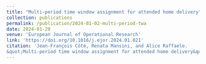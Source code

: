```yaml
---
title: "Multi-period time window assignment for attended home delivery"
collection: publications
permalink: /publication/2024-01-02-multi-period-twa
date: 2024-01-20
venue: 'European Journal of Operational Research'
link: 'https://doi.org/10.1016/j.ejor.2024.01.021'
citation: 'Jean-François Côté, Renata Mansini, and Alice Raffaele.
&quot;Multi-period time window assignment for attended home delivery&quot;. European Journal of Operational Research, 2024.'
---
```

